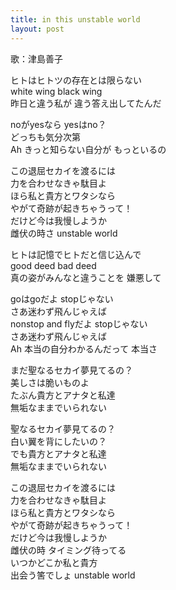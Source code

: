 ```yaml
---
title: in this unstable world
layout: post
---
```

歌：<a class="yoshiko">津島善子</a>

<p><a class="yoshiko">ヒトはヒトツの存在とは限らない<br />
white wing black wing<br />
昨日と違う私が 違う答え出してたんだ</a></p>

<p><a class="yoshiko">noがyesなら yesはno？<br />
どっちも気分次第<br />
Ah きっと知らない自分が もっといるの</a></p>

<p><a class="yoshiko">この退屈セカイを渡るには<br />
力を合わせなきゃ駄目よ<br />
ほら私と貴方とワタシなら<br />
やがて奇跡が起きちゃうって！<br />
だけど今は我慢しようか<br />
雌伏の時さ unstable world</a></p>

<p><a class="yoshiko">ヒトは記憶でヒトだと信じ込んで<br />
good deed bad deed<br />
真の姿がみんなと違うことを 嫌悪して</a></p>

<p><a class="yoshiko">goはgoだよ stopじゃない<br />
さあ迷わず飛んじゃえば<br />
nonstop and flyだよ stopじゃない<br />
さあ迷わず飛んじゃえば<br />
Ah 本当の自分わかるんだって 本当さ</a></p>

<p><a class="yoshiko">まだ聖なるセカイ夢見てるの？<br />
美しさは脆いものよ<br />
たぶん貴方とアナタと私達<br />
無垢なままでいられない</a></p>

<p><a class="yoshiko">聖なるセカイ夢見てるの？<br />
白い翼を背にしたいの？<br />
でも貴方とアナタと私達<br />
無垢なままでいられない</a></p>

<p><a class="yoshiko">この退屈セカイを渡るには<br />
力を合わせなきゃ駄目よ<br />
ほら私と貴方とワタシなら<br />
やがて奇跡が起きちゃうって！<br />
だけど今は我慢しようか<br />
雌伏の時 タイミング待ってる<br />
いつかどこか私と貴方<br />
出会う筈でしょ unstable world</a></p>